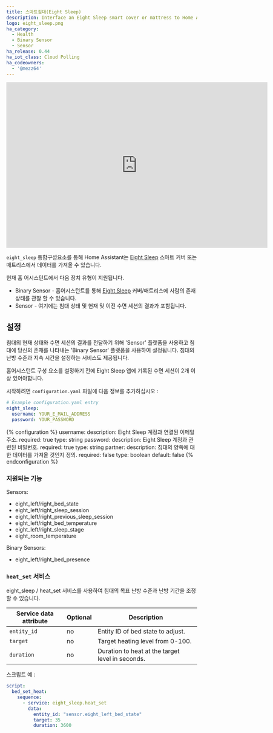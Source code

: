 ```yaml
---
title: 스마트침대(Eight Sleep)
description: Interface an Eight Sleep smart cover or mattress to Home Assistant
logo: eight_sleep.png
ha_category:
  - Health
  - Binary Sensor
  - Sensor
ha_release: 0.44
ha_iot_class: Cloud Polling
ha_codeowners:
  - '@mezz64'
---
```


<iframe width="690" height="437" src="https://www.youtube.com/embed/4WjyYL88olA" frameborder="0" allow="accelerometer; autoplay; encrypted-media; gyroscope; picture-in-picture" allowfullscreen></iframe>

`eight_sleep` 통합구성요소를 통해 Home Assistant는 [Eight Sleep](https://eightsleep.com/) 스마트 커버 또는 매트리스에서 데이터를 가져올 수 있습니다.

현재 홈 어시스턴트에서 다음 장치 유형이 지원됩니다.

- Binary Sensor - 홈어시스턴트를 통해 [Eight Sleep](https://eightsleep.com/) 커버/매트리스에 사람의 존재 상태를 관찰 할 수 있습니다.
- Sensor - 여기에는 침대 상태 및 현재 및 이전 수면 세션의 결과가 포함됩니다.

## 설정

침대의 현재 상태와 수면 세션의 결과를 전달하기 위해 'Sensor' 플랫폼을 사용하고 침대에 당신의 존재를 나타내는 'Binary Sensor' 플랫폼을 사용하여 설정됩니다. 침대의 난방 수준과 지속 시간을 설정하는 서비스도 제공됩니다.

홈어시스턴트 구성 요소를 설정하기 전에 Eight Sleep 앱에 기록된 수면 세션이 2개 이상 있어야합니다.

시작하려면 `configuration.yaml` 파일에 다음 정보를 추가하십시오 :

```yaml
# Example configuration.yaml entry
eight_sleep:
  username: YOUR_E_MAIL_ADDRESS
  password: YOUR_PASSWORD
```

{% configuration %}
username:
  description: Eight Sleep 계정과 연결된 이메일 주소.
  required: true
  type: string
password:
  description: Eight Sleep 계정과 관련된 비밀번호.
  required: true
  type: string
partner:
  description: 침대의 양쪽에 대한 데이터를 가져올 것인지 정의.
  required: false
  type: boolean
  default: false
{% endconfiguration %}

### 지원되는 기능

Sensors:

- eight_left/right_bed_state
- eight_left/right_sleep_session
- eight_left/right_previous_sleep_session
- eight_left/right_bed_temperature
- eight_left/right_sleep_stage
- eight_room_temperature

Binary Sensors:

- eight_left/right_bed_presence

### `heat_set` 서비스

eight_sleep / heat_set 서비스를 사용하여 침대의 목표 난방 수준과 난방 기간을 조정할 수 있습니다.

| Service data attribute | Optional | Description |
| ---------------------- | -------- | ----------- |
| `entity_id` | no | Entity ID of bed state to adjust.
| `target` | no | Target heating level from 0-100.
| `duration` | no | Duration to heat at the target level in seconds.

스크립트 예 :

```yaml
script:
  bed_set_heat:
    sequence:
      - service: eight_sleep.heat_set
        data:
          entity_id: "sensor.eight_left_bed_state"
          target: 35
          duration: 3600
```
